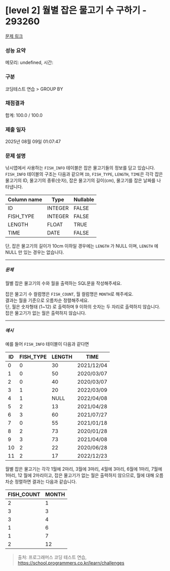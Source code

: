 # [level 2] 월별 잡은 물고기 수 구하기 - 293260 

[문제 링크](https://school.programmers.co.kr/learn/courses/30/lessons/293260) 

### 성능 요약

메모리: undefined, 시간: 

### 구분

코딩테스트 연습 > GROUP BY

### 채점결과

합계: 100.0 / 100.0

### 제출 일자

2025년 08월 09일 01:07:47

### 문제 설명

<p>낚시앱에서 사용하는 <code>FISH_INFO</code> 테이블은 잡은 물고기들의 정보를 담고 있습니다. <code>FISH_INFO</code> 테이블의 구조는 다음과 같으며 <code>ID</code>, <code>FISH_TYPE</code>, <code>LENGTH</code>, <code>TIME</code>은 각각 잡은 물고기의 ID, 물고기의 종류(숫자), 잡은 물고기의 길이(cm), 물고기를 잡은 날짜를 나타냅니다. </p>
<table class="table">
        <thead><tr>
<th>Column name</th>
<th>Type</th>
<th>Nullable</th>
</tr>
</thead>
        <tbody><tr>
<td>ID</td>
<td>INTEGER</td>
<td>FALSE</td>
</tr>
<tr>
<td>FISH_TYPE</td>
<td>INTEGER</td>
<td>FALSE</td>
</tr>
<tr>
<td>LENGTH</td>
<td>FLOAT</td>
<td>TRUE</td>
</tr>
<tr>
<td>TIME</td>
<td>DATE</td>
<td>FALSE</td>
</tr>
</tbody>
      </table>
<p>단, 잡은 물고기의 길이가 10cm 이하일 경우에는 <code>LENGTH</code> 가 NULL 이며, <code>LENGTH</code> 에 NULL 만 있는 경우는 없습니다.</p>

<hr>

<h5>문제</h5>

<p>월별 잡은 물고기의 수와 월을 출력하는 SQL문을 작성해주세요.</p>

<p>잡은 물고기 수 컬럼명은 <code>FISH_COUNT</code>, 월 컬럼명은 <code>MONTH</code>로 해주세요.<br>
결과는 월을 기준으로 오름차순 정렬해주세요.<br>
단, 월은 숫자형태 (1~12) 로 출력하며 9 이하의 숫자는 두 자리로 출력하지 않습니다. 잡은 물고기가 없는 월은 출력하지 않습니다.</p>

<hr>

<h5>예시</h5>

<p>예를 들어 <code>FISH_INFO</code> 테이블이 다음과 같다면</p>
<table class="table">
        <thead><tr>
<th>ID</th>
<th>FISH_TYPE</th>
<th>LENGTH</th>
<th>TIME</th>
</tr>
</thead>
        <tbody><tr>
<td>0</td>
<td>0</td>
<td>30</td>
<td>2021/12/04</td>
</tr>
<tr>
<td>1</td>
<td>0</td>
<td>50</td>
<td>2020/03/07</td>
</tr>
<tr>
<td>2</td>
<td>0</td>
<td>40</td>
<td>2020/03/07</td>
</tr>
<tr>
<td>3</td>
<td>1</td>
<td>20</td>
<td>2022/03/09</td>
</tr>
<tr>
<td>4</td>
<td>1</td>
<td>NULL</td>
<td>2022/04/08</td>
</tr>
<tr>
<td>5</td>
<td>2</td>
<td>13</td>
<td>2021/04/28</td>
</tr>
<tr>
<td>6</td>
<td>3</td>
<td>60</td>
<td>2021/07/27</td>
</tr>
<tr>
<td>7</td>
<td>0</td>
<td>55</td>
<td>2021/01/18</td>
</tr>
<tr>
<td>8</td>
<td>2</td>
<td>73</td>
<td>2020/01/28</td>
</tr>
<tr>
<td>9</td>
<td>3</td>
<td>73</td>
<td>2021/04/08</td>
</tr>
<tr>
<td>10</td>
<td>2</td>
<td>22</td>
<td>2020/06/28</td>
</tr>
<tr>
<td>11</td>
<td>2</td>
<td>17</td>
<td>2022/12/23</td>
</tr>
</tbody>
      </table>
<p>월별 잡은 물고기는 각각 1월에 2마리, 3월에 3마리, 4월에 3마리, 6월에 1마리, 7월에 1마리, 12 월에 2마리이고, 잡은 물고기가 없는 월은 출력하지 않으므로, 월에 대해 오름차순 정렬하면 결과는 다음과 같습니다.</p>
<table class="table">
        <thead><tr>
<th>FISH_COUNT</th>
<th>MONTH</th>
</tr>
</thead>
        <tbody><tr>
<td>2</td>
<td>1</td>
</tr>
<tr>
<td>3</td>
<td>3</td>
</tr>
<tr>
<td>3</td>
<td>4</td>
</tr>
<tr>
<td>1</td>
<td>6</td>
</tr>
<tr>
<td>1</td>
<td>7</td>
</tr>
<tr>
<td>2</td>
<td>12</td>
</tr>
</tbody>
      </table>

> 출처: 프로그래머스 코딩 테스트 연습, https://school.programmers.co.kr/learn/challenges